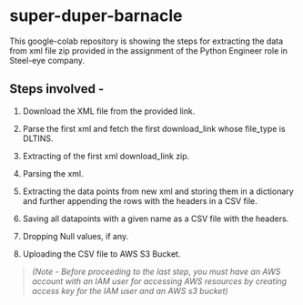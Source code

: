 # super-duper-barnacle
This google-colab repository is showing the steps for extracting the data from xml file zip provided in the assignment of the Python Engineer role in Steel-eye company.


## Steps involved -

1. Download the XML file from the provided link.

2. Parse the first xml and fetch the first download_link whose file_type is DLTINS.

3. Extracting of the first xml download_link zip.

4. Parsing the xml.

5. Extracting the data points from new xml and storing them in a dictionary and further appending the rows with the headers in a CSV file.

6. Saving all datapoints with a given name as a CSV file with the headers.

7. Dropping Null values, if any.

8. Uploading the CSV file to AWS S3 Bucket.

> *(Note - Before proceeding to the last step, you must have an AWS account with an IAM user for accessing AWS resources by creating access key for the IAM user and an AWS s3 bucket)*
